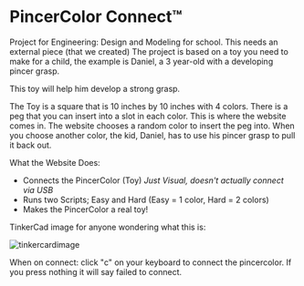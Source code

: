 # PincerColor Connect™
Project for Engineering: Design and Modeling for school. This needs an external piece (that we created)
The project is based on a toy you need to make for a child, the example is Daniel, a 3 year-old with a developing pincer grasp.

This toy will help him develop a strong grasp.

The Toy is a square that is 10 inches by 10 inches with 4 colors. There is a peg that you can insert into a slot in each color.
This is where the website comes in. The website chooses a random color to insert the peg into. When you choose another color, the kid, Daniel, has to use his pincer grasp to pull it back out.

What the Website Does:
* Connects the PincerColor (Toy) *Just Visual, doesn't actually connect via USB*
* Runs two Scripts; Easy and Hard (Easy = 1 color, Hard = 2 colors)
* Makes the PincerColor a real toy!

TinkerCad image for anyone wondering what this is:

![tinkercardimage](https://ethanrepo.github.io/pincercolor-connect/pincercolortinkercad.png)

When on connect: click "c" on your keyboard to connect the pincercolor. If you press nothing it will say failed to connect.
